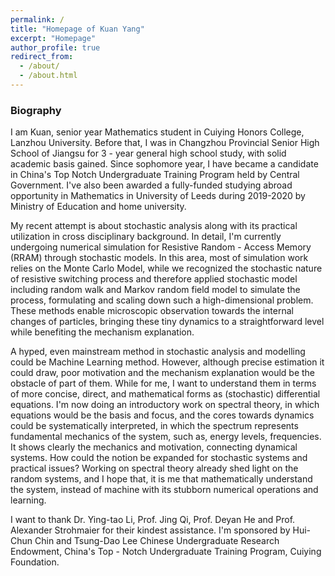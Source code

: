 ```yaml
---
permalink: /
title: "Homepage of Kuan Yang"
excerpt: "Homepage"
author_profile: true
redirect_from: 
  - /about/
  - /about.html
---
```


### Biography
I am Kuan, senior year Mathematics student in Cuiying Honors College, Lanzhou University. Before that, I was in Changzhou Provincial Senior High School of Jiangsu for 3 - year general high school study, with solid academic basis gained. Since sophomore year, I have became a candidate in China's Top Notch Undergraduate Training Program held by Central Government. I've also been awarded a fully-funded studying abroad opportunity in Mathematics in University of Leeds during 2019-2020 by Ministry of Education and home university.

My recent attempt is about stochastic analysis along with its practical utilization in cross disciplinary background. In detail, I'm currently undergoing numerical simulation for Resistive Random - Access Memory (RRAM) through stochastic models. In this area, most of simulation work relies on the Monte Carlo Model, while we recognized the stochastic nature of resistive switching process and therefore applied stochastic model including random walk and Markov random field model to simulate the process, formulating and scaling down such a high-dimensional problem. These methods enable microscopic observation towards the internal changes of particles, bringing these tiny dynamics to a straightforward level while benefiting the mechanism explanation.

A hyped, even mainstream method in stochastic analysis and modelling could be Machine Learning method. However, although precise estimation it could draw, poor motivation and the mechanism explanation would be the obstacle of part of them. While for me, I want to understand them in terms of more concise, direct, and mathematical forms as (stochastic) differential equations. I'm now doing an introductory work on spectral theory, in which equations would be the basis and focus, and the cores towards dynamics could be systematically interpreted, in which the spectrum represents fundamental mechanics of the system, such as, energy levels, frequencies. It shows clearly the mechanics and motivation, connecting dynamical systems. How could the notion be expanded for stochastic systems and practical issues? Working on spectral theory already shed light on the random systems, and I hope that, it is me that mathematically understand the system, instead of machine with its stubborn numerical operations and learning.

I want to thank Dr. Ying-tao Li, Prof. Jing Qi, Prof. Deyan He and Prof. Alexander Strohmaier for their kindest assistance. I'm sponsored by Hui-Chun Chin and Tsung-Dao Lee Chinese Undergraduate Research Endowment, China's Top - Notch Undergraduate Training Program, Cuiying Foundation.


<script type="text/javascript" id="clustrmaps" src="//clustrmaps.com/map_v2.js?d=-0m5H0yFZZ6l-AOmOBX7KWj0kEM2mYkZrczUAuYkWeY&cl=ffffff&w=a"></script>
